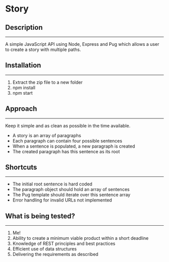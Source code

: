 # Story

## Description
____________________________________________________________________
A simple JavaScript API using Node, Express and Pug which allows a 
user to create a story with multiple paths.

## Installation
____________________________________________________________________
 <ol>
 <li> Extract the zip file to a new folder </li>
 <li> npm install</li>
 <li> npm start</li>
</ol>

## Approach
____________________________________________________________________
Keep it simple and as clean as possible in the time available.
<ul>
<li>A story is an array of paragraphs</li>
<li>Each paragraph can contain four possible sentences</li>
<li>When a sentence is populated, a new paragraph is created </li>
<li>The created paragraph has this sentence as its root</li>
</ul>


## Shortcuts
____________________________________________________________________
<ul>
<li>The initial root sentence is hard coded</li>
<li>The paragraph object should hold an array of sentences</li>
<li>The Pug template should iterate over this sentence array</li>
<li>Error handling for invalid URLs not implemented</li>
</ul>


## What is being tested?
____________________________________________________________________
<ol>
<li>Me!</li>
<li>Ability to create a minimum viable product within a short deadline</li>
<li>Knowledge of REST principles and best practices</li>
<li>Efficient use of data structures</li>
<li>Delivering the requirements as described</li>
</ol>
